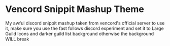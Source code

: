 # Vencord Snippit Mashup Theme
My awful discord snippit mashup taken from vencord's official server
to use it, make sure you use the fast follows discord experiment and set it to Large Guild Icons and darker guild list background otherwise the background WILL break

